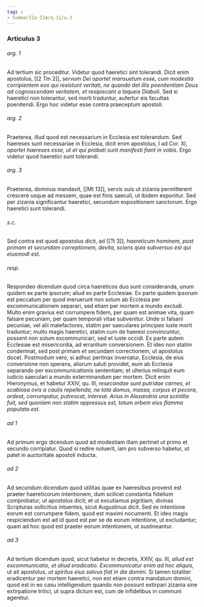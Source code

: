 ```yaml
---
tags : 
- Summa/IIa-IIæ/q.11/a.3
---
```


### Articulus 3

###### arg. 1
Ad tertium sic proceditur. Videtur quod haeretici sint tolerandi. Dicit enim apostolus, [[2 Tm 2]], *servum Dei oportet mansuetum esse, cum modestia corripientem eos qui resistunt veritati, ne quando det illis poenitentiam Deus ad cognoscendam veritatem, et resipiscant a laqueis Diaboli*. Sed si haeretici non tolerantur, sed morti traduntur, aufertur eis facultas poenitendi. Ergo hoc videtur esse contra praeceptum apostoli.

###### arg. 2
Praeterea, illud quod est necessarium in Ecclesia est tolerandum. Sed haereses sunt necessariae in Ecclesia, dicit enim apostolus, I ad Cor. XI, *oportet haereses esse, ut et qui probati sunt manifesti fiant in vobis*. Ergo videtur quod haeretici sunt tolerandi.

###### arg. 3
Praeterea, dominus mandavit, [[Mt 13]], servis suis ut zizania permitterent crescere usque ad messem, quae est finis saeculi, ut ibidem exponitur. Sed per zizania significantur haeretici, secundum expositionem sanctorum. Ergo haeretici sunt tolerandi.

###### s.c.
Sed contra est quod apostolus dicit, ad [[Tt 3]], *haereticum hominem, post primam et secundam correptionem, devita, sciens quia subversus est qui eiusmodi est*.

###### resp.
Respondeo dicendum quod circa haereticos duo sunt consideranda, unum quidem ex parte ipsorum; aliud ex parte Ecclesiae. Ex parte quidem ipsorum est peccatum per quod meruerunt non solum ab Ecclesia per excommunicationem separari, sed etiam per mortem a mundo excludi. Multo enim gravius est corrumpere fidem, per quam est animae vita, quam falsare pecuniam, per quam temporali vitae subvenitur. Unde si falsarii pecuniae, vel alii malefactores, statim per saeculares principes iuste morti traduntur; multo magis haeretici, statim cum de haeresi convincuntur, possent non solum excommunicari, sed et iuste occidi. Ex parte autem Ecclesiae est misericordia, ad errantium conversionem. Et ideo non statim condemnat, sed post primam et secundam correctionem, ut apostolus docet. Postmodum vero, si adhuc pertinax inveniatur, Ecclesia, de eius conversione non sperans, aliorum saluti providet, eum ab Ecclesia separando per excommunicationis sententiam; et ulterius relinquit eum iudicio saeculari a mundo exterminandum per mortem. Dicit enim Hieronymus, et habetur XXIV, qu. III, *resecandae sunt putridae carnes, et scabiosa ovis a caulis repellenda, ne tota domus, massa, corpus et pecora, ardeat, corrumpatur, putrescat, intereat. Arius in Alexandria una scintilla fuit, sed quoniam non statim oppressus est, totum orbem eius flamma populata est*.

###### ad 1
Ad primum ergo dicendum quod ad modestiam illam pertinet ut primo et secundo corripiatur. Quod si redire noluerit, iam pro subverso habetur, ut patet in auctoritate apostoli inducta.

###### ad 2
Ad secundum dicendum quod utilitas quae ex haeresibus provenit est praeter haereticorum intentionem, dum scilicet constantia fidelium comprobatur, ut apostolus dicit; et ut excutiamus pigritiam, divinas Scripturas sollicitius intuentes, sicut Augustinus dicit. Sed ex intentione eorum est corrumpere fidem, quod est maximi nocumenti. Et ideo magis respiciendum est ad id quod est per se de eorum intentione, ut excludantur; quam ad hoc quod est praeter eorum intentionem, ut sustineantur.

###### ad 3
Ad tertium dicendum quod, sicut habetur in decretis, XXIV, qu. III, *aliud est excommunicatio, et aliud eradicatio. Excommunicatur enim ad hoc aliquis*, ut ait apostolus, *ut spiritus eius salvus fiat in die domini*. Si tamen totaliter eradicentur per mortem haeretici, non est etiam contra mandatum domini, quod est in eo casu intelligendum quando non possunt extirpari zizania sine extirpatione tritici, ut supra dictum est, cum de infidelibus in communi ageretur.

